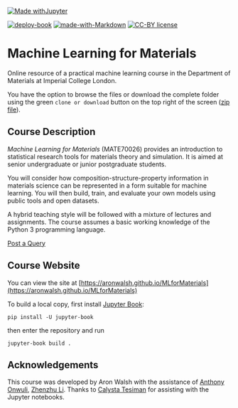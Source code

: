 [![Made withJupyter](https://img.shields.io/badge/Made%20with-Jupyter-orange?style=for-the-badge&logo=Jupyter)](https://jupyter.org/try)

[![deploy-book](https://github.com/aronwalsh/MLforMaterials/actions/workflows/deploy.yml/badge.svg)](https://github.com/aronwalsh/MLforMaterials/actions/workflows/deploy.yml)
[![made-with-Markdown](https://img.shields.io/badge/Made%20with-Markdown-1f425f.svg)](http://commonmark.org)
[![CC-BY license](https://img.shields.io/badge/License-CC--BY-blue.svg)](https://creativecommons.org/licenses/by/4.0)

# Machine Learning for Materials

Online resource of a practical machine learning course in the Department of Materials at Imperial College London.

You have the option to browse the files or download the complete folder using the green `clone or download` button on the top right of the screen ([zip file](https://github.com/aronwalsh/MLforMaterials/archive/master.zip)).

## Course Description

_Machine Learning for Materials_ (MATE70026) provides an introduction to statistical research tools for materials theory and simulation. It is aimed at senior undergraduate or junior postgraduate students. 

You will consider how composition-structure-property information in materials science can be represented in a form suitable for machine learning. You will then build, train, and evaluate your own models using public tools and open datasets. 

A hybrid teaching style will be followed with a mixture of lectures and assignments. The course assumes a basic working knowledge of the Python 3 programming language.

[Post a Query](https://github.com/aronwalsh/MLforMaterials/issues)

## Course Website

You can view the site at [https://aronwalsh.github.io/MLforMaterials](https://aronwalsh.github.io/MLforMaterials)

To build a local copy, first install [Jupyter Book](https://jupyterbook.org):

`pip install -U jupyter-book`

then enter the repository and run 

`jupyter-book build .`

## Acknowledgements

This course was developed by Aron Walsh with the assistance of [Anthony Onwuli](https://github.com/AntObi), [Zhenzhu Li](https://github.com/lizhenzhupearl). Thanks to [Calysta Tesiman](https://github.com/CalystaT) for assisting with the Jupyter notebooks.
